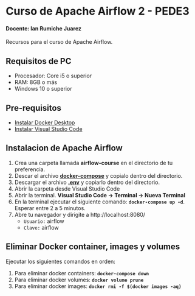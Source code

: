 # Curso de Apache Airflow 2 - PEDE3
#### Docente: Ian Rumiche Juarez

Recursos para el curso de Apache Airflow.

## Requisitos de PC
- Procesador: Core i5 o superior  
- RAM: 8GB o más
- Windows 10 o superior

## Pre-requisitos
- [Instalar Docker Desktop](https://docs.docker.com/get-docker/)
- [Instalar Visual Studio Code](https://code.visualstudio.com/download)  

## Instalacion de Apache Airflow
1. Crea una carpeta llamada **airflow-course** en el directorio de tu preferencia.
2. Descar el archivo **[docker-compose](https://github.com/alonsomedo/apache-airflow-course/blob/master/docker-compose.yaml)** y copialo dentro del directorio.
3. Descargar el archivo **[.env](https://github.com/alonsomedo/apache-airflow-course/blob/master/.env)** y copiarlo dentro del directorio.
4. Abrir la carpeta desde Visual Studio Code
5. Abrir la terminal. **Visual Studio Code -> Terminal -> Nueva Terminal**
6. En la terminal ejecutar el siguiente comando: **` docker-compose up -d `**. Esperar entre 2 a 5 minutos.
7. Abre tu navegador y dirigite a http://localhost:8080/
    - `Usuario:` airflow
    - `Clave:` airflow

## Eliminar Docker container, images y volumes
Ejecutar los siguientes comandos en orden:
1. Para eliminar docker containers: **` docker-compose down `**
2. Para eliminar docker volumes: **` docker volume prune `**
3. Para eliminar docker images: **` docker rmi -f $(docker images -aq) `**
